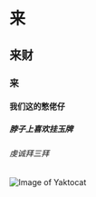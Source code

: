 # 来
## 来财
### 来
#### 我们这的憋佬仔
##### 脖子上喜欢挂玉牌
###### 虔诚拜三拜
![Image of Yaktocat](https://octodex.github.com/images/yaktocat.png)
